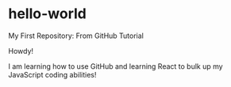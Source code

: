 # hello-world
My First Repository: From GitHub Tutorial

Howdy!

I am learning how to use GitHub and learning React to bulk up my JavaScript coding abilities!
